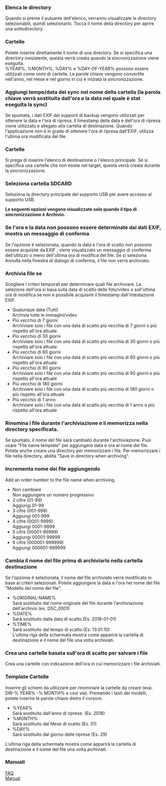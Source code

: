 ### Elenca le directory  
Quando si preme il pulsante dell'elenco, verranno visualizzate le directory selezionabili, quindi selezionarlo. Tocca il nome della directory per aprire una sottodirectory.  

### Cartelle  
Potete inserire direttamente il nome di una directory. Se si specifica una directory inesistente, questa verrà creata quando la sincronizzazione viene eseguita.  
%YEAR%, %MONTH%, %DAY% e %DAY-OF-YEAR% possono essere utilizzati come nomi di cartelle. Le parole chiave vengono convertite nell'anno, nel mese e nel giorno in cui è iniziata la sincronizzazione.  

### Aggiungi tempo/data del sync nel nome della cartella (la parola chiave verrà sostituita dall'ora e la data nel quale è stat eseguita la sync)  
Se spuntata, i dati EXIF dei supporti di backup vengono utilizzati per ottenere la data e l'ora di ripresa. Il timestamp della data e dell'ora di ripresa viene utilizzato e allegato alla cartella di destinazione. Quando l'applicazione non è in grado di ottenere l'ora di ripresa dall'EXIF, utilizza l'ultima ora modificata del file.  

### Cartelle  
Si prega di inserire l'elenco di destinazione o l'elenco principale. Se si specifica una cartelle che non esiste nel target, questa verrà creata durante la sincronizzazione.  

### Seleziona cartella SDCARD  
Seleziona la directory principale del supporto USB per avere accesso al supporto USB.  

**Le seguenti opzioni vengono visualizzate solo quando il tipo di sincronizzazione è Archivio.**  

### Se l'ora e la data non possono essere determinate dai dati EXIF, mostra un messaggio di conferma  
Se l'opzione è selezionata, quando la data e l'ora di scatto non possono essere acquisite da EXIF , viene visualizzato un messaggio di conferma dell'utilizzo o meno dell'ultima ora di modifica del file. Se si seleziona Annulla nella finestra di dialogo di conferma, il file non verrà archiviato.  

### Archivia file se  
Scegliere i criteri temporali per determinare quali file archiviare. La selezione dell'ora si basa sulla data di scatto delle foto/video o sull'ultima ora di modifica se non è possibile acquisire il timestamp dall'intestazione EXIF.  

- Qualunque data (Tutti)  
Archivia tutte le immagini/video  
- Più vecchio di 7 giorni  
Archiviare solo i file con una data di scatto più vecchia di 7 giorni o più rispetto all'ora attuale  
- Più vecchio di 30 giorni  
Archiviare solo i file con una data di scatto più vecchia di 30 giorni o più rispetto all'ora attuale  
- Più vecchio di 60 giorni  
Archiviare solo i file con una data di scatto più vecchia di 60 giorni o più rispetto all'ora attuale  
- Più vecchio di 90 giorni  
Archiviare solo i file con una data di scatto più vecchia di 90 giorni o più rispetto all'ora attuale  
- Più vecchio di 180 giorni  
Archiviare solo i file con una data di scatto più vecchia di 180 giorni o più rispetto all'ora attuale  
- Più vecchio di 1 anno  
Archiviare solo i file con una data di scatto più vecchia di 1 anno o più rispetto all'ora attuale  

### Rinomina i file durante l'archiviazione e li memorizza nella directory specificata.  
Se spuntato, il nome del file sarà cambiato durante l'archiviazione. Puoi usare "File name template" per aggiungere data e ora al nome del file. Potete anche creare una directory per memorizzare i file. Per memorizzare i file nella directory, abilita "Save in directory when archiving".   

### Incrementa nome dei file aggiungendo  
Add an order number to the file name when archiving.  

- Non cambiare  
Non aggiungere un numero progressivo  
- 2 cifre (01-99)  
Aggiungi 01-99  
- 3 cifre (001-999)  
Aggiungi 001-999  
- 4 cifre (0001-9999)  
Aggiungi 0001-9999  
- 5 cifre (00001-99999)  
Aggiungi 00001-99999  
- 6 cifre (000001-999999)  
Aggiungi 000001-999999  

### Cambia il nome del file prima di archiviarlo nella cartella destinazione   
Se l'opzione è selezionata, il nome del file archiviato verrà modificato in base ai criteri selezionati. Potete aggiungere la data e l'ora nel nome del file "Modello del nome del file".   

- %ORIGINAL-NAME%  
Sarà sostituito dal nome originale del file durante l'archiviazione dell'archivio (es. DSC_0001)  
- %DATE%  
Sarà sostituito dalla data di scatto.(Es. 2018-01-01)  
- %TIME%  
Sarà sostituito dal tempo di scatto.(Es. 13:01:10)  
L'ultima riga della schermata mostra come apparirà la cartella di destinazione e il nome del file una volta archiviati.  

### Crea una cartelle basata sull'ora di scatto per salvare i file  
Crea una cartelle con indicazione dell'ora in cui memorizzare i file archiviati.  

### Template Cartelle  
Inserire gli schemi da utilizzare per rinominare la cartelle da creare (exp. DIR-% YEAR% -% MONTH% e così via). Premendo i tasti dei modelli, potete inserire le parole chiave dietro il cursore.  

- %YEAR%  
Sarà sostituito dall'anno di riprese. (Es. 2018)  
- %MONTH%  
Sarà sostituito dal Mese di scatto (Es. 01)  
- %DAY%  
Sarà sostituito dal giorno delle riprese (Es. 29)  

L'ultima riga della schermata mostra come apparirà la cartella di destinazione e il nome del file una volta archiviati.  

### Manuali  
[FAQ](https://sentaroh.github.io/Documents/SMBSync2/SMBSync2_FAQ_EN.htm)  
[Manual](https://sentaroh.github.io/Documents/SMBSync2/SMBSync2_Desc_EN.htm)   
